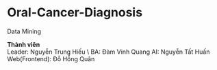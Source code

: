# Oral-Cancer-Diagnosis
Data Mining

**Thành viên** \
Leader: Nguyễn Trung Hiếu \ 
BA: Đàm Vinh Quang
AI: Nguyễn Tất Huấn
Web(Frontend): Đỗ Hồng Quân
